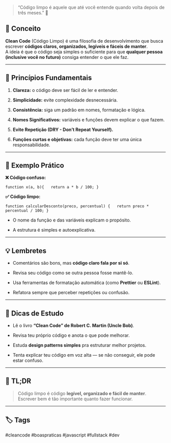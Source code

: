 
> “Código limpo é aquele que até você entende quando volta depois de três meses.” 💙

## 🧠 **Conceito**

**Clean Code** (Código Limpo) é uma filosofia de desenvolvimento que busca escrever **códigos claros, organizados, legíveis e fáceis de manter**.  
A ideia é que o código seja simples o suficiente para que **qualquer pessoa (inclusive você no futuro)** consiga entender o que ele faz.

---

## 🧩 **Princípios Fundamentais**

1. **Clareza:** o código deve ser fácil de ler e entender.
    
2. **Simplicidade:** evite complexidade desnecessária.
    
3. **Consistência:** siga um padrão em nomes, formatação e lógica.
    
4. **Nomes Significativos:** variáveis e funções devem explicar o que fazem.
    
5. **Evite Repetição (DRY - Don’t Repeat Yourself).**
    
6. **Funções curtas e objetivas:** cada função deve ter uma única responsabilidade.
    

---

## 💬 **Exemplo Prático**

**❌ Código confuso:**

`function x(a, b){   return a * b / 100; }`

**✅ Código limpo:**

`function calcularDesconto(preco, percentual) {   return preco * percentual / 100; }`

- O nome da função e das variáveis explicam o propósito.
    
- A estrutura é simples e autoexplicativa.
    

---

## 💡 **Lembretes**

- Comentários são bons, mas **código claro fala por si só**.
    
- Revisa seu código como se outra pessoa fosse mantê-lo.
    
- Usa ferramentas de formatação automática (como **Prettier** ou **ESLint**).
    
- Refatora sempre que perceber repetições ou confusão.
    

---

## 💬 **Dicas de Estudo**

- Lê o livro **“Clean Code” de Robert C. Martin (Uncle Bob)**.
    
- Revisa teu próprio código e anota o que pode melhorar.
    
- Estuda **design patterns simples** pra estruturar melhor projetos.
    
- Tenta explicar teu código em voz alta — se não conseguir, ele pode estar confuso.
    

---

## 🧾 **TL;DR**

> Código limpo é código **legível, organizado e fácil de manter**.  
> Escrever bem é tão importante quanto fazer funcionar.

---

## 🏷️ **Tags**

#cleancode #boaspraticas #javascript #fullstack #dev